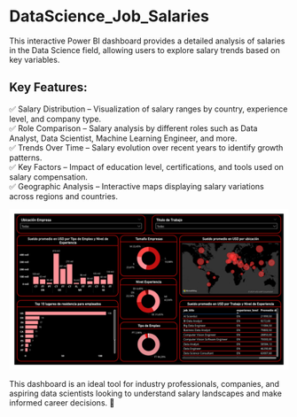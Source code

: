# DataScience_Job_Salaries
This interactive Power BI dashboard provides a detailed analysis of salaries in the Data Science field, allowing users to explore salary trends based on key variables.

## Key Features: 
✅ Salary Distribution – Visualization of salary ranges by country, experience level, and company type.  
✅ Role Comparison – Salary analysis by different roles such as Data Analyst, Data Scientist, Machine Learning Engineer, and more.  
✅ Trends Over Time – Salary evolution over recent years to identify growth patterns.  
✅ Key Factors – Impact of education level, certifications, and tools used on salary compensation.  
✅ Geographic Analysis – Interactive maps displaying salary variations across regions and countries. 

![Alt text](DataScSalario.jpg)


This dashboard is an ideal tool for industry professionals, companies, and aspiring data scientists looking to understand salary landscapes and make informed career decisions. 🚀
